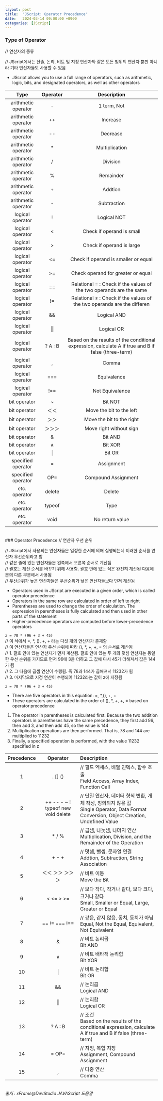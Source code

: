 ```yaml
---
layout: post
title:  "JScript: Operator Precedence"
date:   2024-03-14 09:00:00 +0900
categories: [JScript]
---
```


### Type of Operator   
// 연산자의 종류   
   
// JScript에서는 산술, 논리, 비트 및 지정 연산자와 같은 모든 범위의 연산자 뿐만 아니라 기타 연산자들도 사용할 수 있음   
- JScript allows you to use a full range of operators, such as arithmetic, logic, bits, and designated operators, as well as other operators   
   
|Type|Operator|Description|
|:---:|:---:|:---:|
|arithmetic operator|-|1 term, Not|
|arithmetic operator|++|Increase|
|arithmetic operator|--|Decrease|
|arithmetic operator|*|Multiplication|
|arithmetic operator|/|Division|
|arithmetic operator|%|Remainder|
|arithmetic operator|+|Addtion|
|arithmetic operator|-|Subtraction|
|logical operator|!|Logical NOT|
|logical operator|<|Check if operand is small|
|logical operator|>|Check if operand is large|
|logical operator|<=|Check if operand is smaller or equal|
|logical operator|>=|Check operand for greater or equal|
|logical operator|==|Relational = : Check if the values of the two operands are the same|
|logical operator|!=|Relational ≠ : Check if the values of the two operands are the differen|
|logical operator|&&|Logical AND|
|logical operator|\|\||Logical OR|
|logical operator|? A : B|Based on the results of the conditional expression, calculate A if true and B if false (three-term)|
|logical operator|,|Comma|
|logical operator|===|Equivalence|
|logical operator|!==|Not Equivalence|
|bit operator|~|Bit NOT|
|bit operator|＜＜|Move the bit to the left|
|bit operator|＞＞|Move the bit to the right|
|bit operator|＞＞＞|Move right without sign|
|bit operator|&|Bit AND|
|bit operator|∧|Bit XOR|
|bit operator|\||Bit OR|
|specified operator|=|Assignment|
|specified operator|OP=|Compound Assignment|
|etc. operator|delete|Delete|
|etc. operator|typeof|Type|
|etc. operator|void|No return value|
   
<br />
### Operator Precedence   
// 연산자 우선 순위   
   
// JScript에서 사용되는 연산자들은 일정한 순서에 의해 실행되는데 이러한 순서를 연산자 우선순위라고 함   
// 같은 줄에 있는 연산자들은 왼쪽에서 오른쪽 순서로 계산됨   
// 괄호는 계산 순서를 바꾸기 위해 사용함. 괄호 안에 있는 식은 완전히 계산된 다음에 문의 다른 부분에서 사용됨   
// 우선순위가 높은 연산자들은 우선순위가 낮은 연산자들보다 먼저 계산됨   
- Operators used in JScript are executed in a given order, which is called operator precedence   
- Operators in the same row are calculated in order of left to right   
- Parentheses are used to change the order of calculation. The expression in parentheses is fully calculated and then used in other parts of the statement   
- Higher-precedence operators are computed before lower-precedence operators   
   
`z = 78 * (96 + 3 + 45)`   
// 이 식에서 =, *, (), +, + 라는 다섯 개의 연산자가 존재함   
// 이 연산자들은 연산자 우선 순위에 따라 (), *, +, +, = 의 순서로 계산됨   
// 1. 괄호 안에 있는 연산자가 먼저 계산됨. 괄호 안에 있는 두 개의 덧셈 연산자는 동일한 우선 순위를 가지므로 먼저 96에 3을 더하고 그 값에 다시 45가 더해져서 값은 144가 됨   
// 2. 그 다음에 곱셈 연산이 수행됨. 즉 78과 144가 곱해져서 11232가 됨   
// 3. 마지막으로 지정 연산이 수행되어 11232라는 값이 z에 지정됨   
   
`z = 78 * (96 + 3 + 45)`   
- There are five operators in this equation: =, *,(), +, +   
- These operators are calculated in the order of (), *, +, +, = based on operator precedence   
1. The operator in parentheses is calculated first. Because the two addition operators in parentheses have the same precedence, they first add 96, then add 3, and then add 45, so the value is 144   
2. Multiplication operations are then performed. That is, 78 and 144 are multiplied to 11232   
3. Finally, a specified operation is performed, with the value 11232 specified in z   
   
|Precedence|Operator|Description|
|:---:|:---:|:---|
|1|. [] ()|// 필드 엑세스, 배열 인덱스, 함수 호출<br />Field Access, Array Index, Function Call|
|2|++ -- - ~ ! typeof new void delete|// 단일 연산자, 데이터 형식 변환, 개체 작성, 정의되지 않은 값<br />Single Operator, Data Format Conversion, Object Creation, Undefined Value|
|3|* / %|// 곱셈, 나눗셈, 나머지 연산<br />Multiplication, Division, and the Remainder of the Operation|
|4|+ - +|// 덧셈, 뺄셈, 문자열 연결<br />Addtion, Subtraction, String Association|
|5|＜＜ ＞＞ ＞＞＞|// 비트 이동<br />Move the Bit|
|6|< <= > >=|// 보다 작다, 작거나 같다, 보다 크다, 크거나 같다<br />Small, Smaller or Equal, Large, Greater or Equal|
|7|== != === !==|// 같음, 같지 않음, 동치, 동치가 아님<br />Equal, Not the Equal, Equivalent, Not Equivalent|
|8|&|// 비트 논리곱<br />Bit AND|
|9|∧|// 비트 배타적 논리합<br />Bit XOR|
|10|\||// 비트 논리합<br />Bit OR|
|11|&&|// 논리곱<br />Logical AND|
|12|\|\||// 논리합<br />Logical OR|
|13|? A : B|// 조건<br />Based on the results of the conditional expression, calculate A if true and B if false (three-term)|
|14|= OP=|// 지정, 복합 지정<br />Assignment, Compound Assignment|
|15|,|// 다중 연산<br />Comma|
   
<br />
<cite>출처 : xFrame@DevStudio JAVAScript 도움말</cite>
